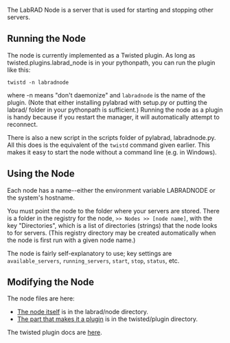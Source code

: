 The LabRAD Node is a server that is used for starting and stopping other servers.

## Running the Node

The node is currently implemented as a Twisted plugin. As long as twisted.plugins.labrad_node is in your pythonpath, you can run the plugin like this:

    twistd -n labradnode

where -n means "don't daemonize" and `labradnode` is the name of the plugin. (Note that either installing pylabrad with setup.py or putting the labrad/ folder in your pythonpath is sufficient.) Running the node as a plugin is handy because if you restart the manager, it will automatically attempt to reconnect.

There is also a new script in the scripts folder of pylabrad, labradnode.py. All this does is the equivalent of the `twistd` command given earlier. This makes it easy to start the node without a command line (e.g. in Windows).

## Using the Node

Each node has a name--either the environment variable LABRADNODE or the system's hostname. 

You must point the node to the folder where your servers are stored. There is a folder in the registry for the node, `>> Nodes >> [node name]`, with the key "Directories", which is a list of directories (strings) that the node looks to for servers. (This registry directory may be created automatically when the node is first run with a given node name.)

The node is fairly self-explanatory to use; key settings are `available_servers`, `running_servers`, `start`, `stop`, `status`, etc.

## Modifying the Node

The node files are here:
* [The node itself](https://github.com/martinisgroup/pylabrad/blob/master/labrad/node/__init__.py) is in the labrad/node directory.
* [The part that makes it a plugin](https://github.com/martinisgroup/pylabrad/blob/master/twisted/plugins/labrad_node.py) is in the twisted/plugin directory.

The twisted plugin docs are [here](https://twistedmatrix.com/documents/current/core/howto/tap.html).